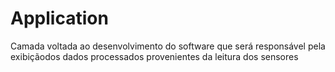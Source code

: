 # Application
Camada voltada ao desenvolvimento do software que será responsável pela exibiçãodos dados processados provenientes da leitura dos sensores

